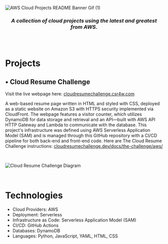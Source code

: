 ![AWS Cloud Projects README Banner Gif (1)](https://github.com/B0nnie/AWS-Cloud-Projects/assets/10394696/8ab9d2cb-6cdc-44c1-9b9e-027fb6d98bd3)

<h3 align="center">
<em>A collection of cloud projects using the latest and greatest from AWS.</em>
</h3>
<br>
<br>

# Projects

## • Cloud Resume Challenge
Visit the live webpage here: [cloudresumechallenge.csr4w.com](https://www.cloudresumechallenge.csr4w.com/)

A web-based resume page written in HTML and styled with CSS, deployed as a static website on Amazon S3 with HTTPS security implemented via CloudFront. The webpage features a visitor counter, which utilizes  DynamoDB for data storage and retrieval and an API—built with AWS API HTTP Gateway and Lambda to communicate with the database. This project's infrastructure was defined using AWS Serverless Application Model (SAM) and is managed through this GitHub repository with a CI/CD pipeline for both back-end and front-end code. Here are The Cloud Resume Challenge instructions: [cloudresumechallenge.dev/docs/the-challenge/aws/](https://cloudresumechallenge.dev/docs/the-challenge/aws/) 

<br>

![Cloud Resume Challenge Diagram](https://github.com/B0nnie/AWS-Cloud-Projects/assets/10394696/dbddf085-29cd-42e0-8091-f6ca9cfde2d7)


<br>

# Technologies

- Cloud Providers: AWS
- Deployment: Serverless
- Infrastructure as Code: Serverless Application Model (SAM)
- CI/CD: GitHub Actions
- Databases: DynamoDB
- Languages: Python, JavaScript, YAML, HTML, CSS

